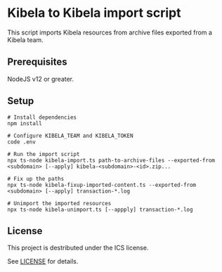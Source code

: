 # Kibela to Kibela import script

This script imports Kibela resources from archive files exported from a Kibela team.

## Prerequisites

NodeJS v12 or greater.

## Setup

```shell-session
# Install dependencies
npm install

# Configure KIBELA_TEAM and KIBELA_TOKEN
code .env

# Run the import script
npx ts-node kibela-import.ts path-to-archive-files --exported-from <subdomain> [--apply] kibela-<subdomain>-<id>.zip...

# Fix up the paths
npx ts-node kibela-fixup-imported-content.ts --exported-from <subdomain> [--apply] transaction-*.log

# Unimport the imported resources
npx ts-node kibela-unimport.ts [--appply] transaction-*.log
```

## License

This project is destributed under the ICS license.

See [LICENSE](./LICENSE) for details.
